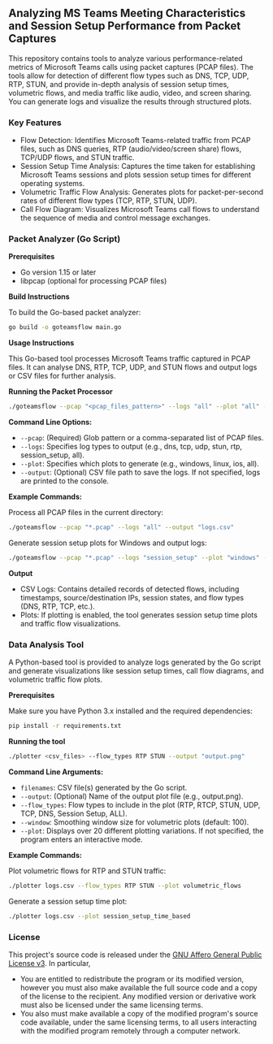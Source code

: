 ## Analyzing MS Teams Meeting Characteristics and Session Setup Performance from Packet Captures

This repository contains tools to analyze various performance-related metrics of Microsoft Teams calls using packet captures (PCAP files). The tools allow for detection of different flow types such as DNS, TCP, UDP, RTP, STUN, and provide in-depth analysis of session setup times, volumetric flows, and media traffic like audio, video, and screen sharing. You can generate logs and visualize the results through structured plots.

### Key Features

- Flow Detection: Identifies Microsoft Teams-related traffic from PCAP files, such as DNS queries, RTP (audio/video/screen share) flows, TCP/UDP flows, and STUN traffic.
- Session Setup Time Analysis: Captures the time taken for establishing Microsoft Teams sessions and plots session setup times for different operating systems.
- Volumetric Traffic Flow Analysis: Generates plots for packet-per-second rates of different flow types (TCP, RTP, STUN, UDP).
- Call Flow Diagram: Visualizes Microsoft Teams call flows to understand the sequence of media and control message exchanges.

### Packet Analyzer (Go Script)

**Prerequisites**

- Go version 1.15 or later
- libpcap (optional for processing PCAP files)

**Build Instructions**

To build the Go-based packet analyzer:

```bash
go build -o goteamsflow main.go
```

**Usage Instructions**

This Go-based tool processes Microsoft Teams traffic captured in PCAP files. It can analyse DNS, RTP, TCP, UDP, and STUN flows and output logs or CSV files for further analysis.

**Running the Packet Processor**

```bash
./goteamsflow --pcap "<pcap_files_pattern>" --logs "all" --plot "all" --output "output.csv"
```

**Command Line Options:**

- `--pcap`: (Required) Glob pattern or a comma-separated list of PCAP files.
- `--logs`: Specifies log types to output (e.g., dns, tcp, udp, stun, rtp, session_setup, all).
- `--plot`: Specifies which plots to generate (e.g., windows, linux, ios, all).
- `--output`: (Optional) CSV file path to save the logs. If not specified, logs are printed to the console.

**Example Commands:**

Process all PCAP files in the current directory:

```bash
./goteamsflow --pcap "*.pcap" --logs "all" --output "logs.csv"
```

Generate session setup plots for Windows and output logs:

```bash
./goteamsflow --pcap "*.pcap" --logs "session_setup" --plot "windows" --output 
```

**Output**

- CSV Logs: Contains detailed records of detected flows, including timestamps, source/destination IPs, session states, and flow types (DNS, RTP, TCP, etc.).
- Plots: If plotting is enabled, the tool generates session setup time plots and traffic flow visualizations.

### Data Analysis Tool

A Python-based tool is provided to analyze logs generated by the Go script and generate visualizations like session setup times, call flow diagrams, and volumetric traffic flow plots.

**Prerequisites**

Make sure you have Python 3.x installed and the required dependencies:

```bash
pip install -r requirements.txt
```

**Running the tool**

```bash
./plotter <csv_files> --flow_types RTP STUN --output "output.png"
```


**Command Line Arguments:**

- `filenames`: CSV file(s) generated by the Go script.
- `--output`: (Optional) Name of the output plot file (e.g., output.png).
- `--flow_types`: Flow types to include in the plot (RTP, RTCP, STUN, UDP, TCP, DNS, Session Setup, ALL).
- `--window`: Smoothing window size for volumetric plots (default: 100).
- `--plot`: Displays over 20 different plotting variations. If not specified, the program enters an interactive mode.

**Example Commands:**

Plot volumetric flows for RTP and STUN traffic:

```bash
./plotter logs.csv --flow_types RTP STUN --plot volumetric_flows
```

Generate a session setup time plot:

```bash
./plotter logs.csv --plot session_setup_time_based
```

### License

This project's source code is released under the [GNU Affero General Public License v3](https://www.gnu.org/licenses/agpl-3.0.html). In particular,
* You are entitled to redistribute the program or its modified version, however you must also make available the full source code and a copy of the license to the recipient. Any modified version or derivative work must also be licensed under the same licensing terms.
* You also must make available a copy of the modified program's source code available, under the same licensing terms, to all users interacting with the modified program remotely through a computer network.
